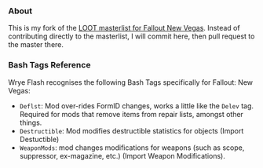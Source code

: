 ### About

This is my fork of the [LOOT masterlist for Fallout New Vegas](https://github.com/loot/falloutnv). Instead of contributing directly to the masterlist, I will commit here, then pull request to the master there.

### Bash Tags Reference

Wrye Flash recognises the following Bash Tags specifically for Fallout: New Vegas:

* `Deflst`: Mod over-rides FormID changes, works a little like the `Delev` tag. Required for mods that remove items from repair lists, amongst other things.
* `Destructible`: Mod modifies destructible statistics for objects (Import Destuctible)
* `WeaponMods`: mod changes modifications for weapons (such as scope, suppressor, ex-magazine, etc.) (Import Weapon Modifications).
